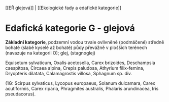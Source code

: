 [[EŘ glejová]] | [[Ekologické řady a edafické kategorie]]

# Edafická kategorie G - glejová

**Základní kategorie**, podzemní vodou trvale ovlivněné (podmáčené) středně bohaté (slabě kyselé až bohaté) půdy převážně v plošších terénech (navazuje na kategorii O); glej, (stagnoglej)

Equisetum sylvaticum, Oxalis acetosella, Carex brizoides, Deschampsia caespitosa, Circaea alpina, Crepis paludosa, Athyrium filix-femina, Dryopteris dilatata, Calamagrostis villosa, Sphagnum sp. div.

(1G: Scirpus sylvaticus, Lycopus europaeus, Solanum dulcamara, Carex acutiformis, Carex riparia, Phragmites australis, Phalaris arundinacea, Iris pseudacorus).
